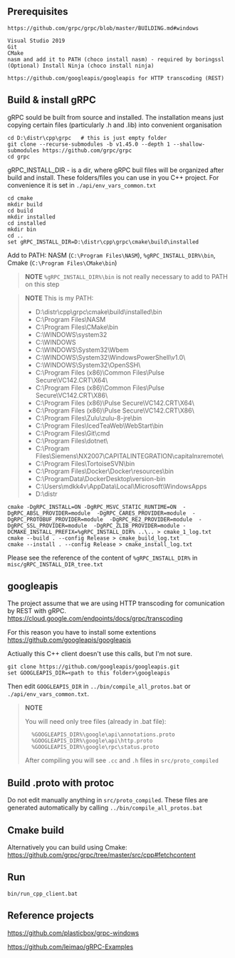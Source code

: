 
Prerequisites
-------------

    https://github.com/grpc/grpc/blob/master/BUILDING.md#windows

    Visual Studio 2019
    Git
    CMake
    nasm and add it to PATH (choco install nasm) - required by boringssl
    (Optional) Install Ninja (choco install ninja)

    https://github.com/googleapis/googleapis for HTTP transcoding (REST)

Build & install gRPC
--------------------

gRPC sould be built from source and installed. The installation means just copying certain files (particularly .h and .lib) into convenient organisation 

    cd D:\distr\cpp\grpc   # this is just empty folder
    git clone --recurse-submodules -b v1.45.0 --depth 1 --shallow-submodules https://github.com/grpc/grpc
    cd grpc

gRPC_INSTALL_DIR - is a dir, where gRPC buil files will be organized after build and install. These folders/files you can use in you C++ project. For convenience it is set in ```./api/env_vars_common.txt```

    cd cmake
    mkdir build
    cd build
    mkdir installed
    cd installed
    mkdir bin
    cd ..  
    set gRPC_INSTALL_DIR=D:\distr\cpp\grpc\cmake\build\installed

Add to PATH: NASM (```C:\Program Files\NASM```), ```%gRPC_INSTALL_DIR%\bin```, Cmake (```C:\Program Files\CMake\bin```)

> **NOTE** ```%gRPC_INSTALL_DIR%\bin``` is not really necessary to add to PATH on this step

> **NOTE** This is my PATH:
>
>   - D:\distr\cpp\grpc\cmake\build\installed\bin
>   - C:\Program Files\NASM
>   - C:\Program Files\CMake\bin
>   - C:\WINDOWS\system32
>   - C:\WINDOWS
>   - C:\WINDOWS\System32\Wbem
>   - C:\WINDOWS\System32\WindowsPowerShell\v1.0\
>   - C:\WINDOWS\System32\OpenSSH\
>   - C:\Program Files (x86)\Common Files\Pulse Secure\VC142.CRT\X64\
>   - C:\Program Files (x86)\Common Files\Pulse Secure\VC142.CRT\X86\
>   - C:\Program Files (x86)\Pulse Secure\VC142.CRT\X64\
>   - C:\Program Files (x86)\Pulse Secure\VC142.CRT\X86\
>   - C:\Program Files\Zulu\zulu-8-jre\bin
>   - C:\Program Files\IcedTeaWeb\WebStart\bin
>   - C:\Program Files\Git\cmd
>   - C:\Program Files\dotnet\
>   - C:\Program Files\Siemens\NX2007\CAPITALINTEGRATION\capitalnxremote\
>   - C:\Program Files\TortoiseSVN\bin
>   - C:\Program Files\Docker\Docker\resources\bin
>   - C:\ProgramData\DockerDesktop\version-bin
>   - C:\Users\mdkk4v\AppData\Local\Microsoft\WindowsApps
>   - D:\distr


    cmake -DgRPC_INSTALL=ON -DgRPC_MSVC_STATIC_RUNTIME=ON  -DgRPC_ABSL_PROVIDER=module  -DgRPC_CARES_PROVIDER=module  -DgRPC_PROTOBUF_PROVIDER=module  -DgRPC_RE2_PROVIDER=module  -DgRPC_SSL_PROVIDER=module  -DgRPC_ZLIB_PROVIDER=module -DCMAKE_INSTALL_PREFIX=%gRPC_INSTALL_DIR% ..\.. > cmake_1_log.txt
    cmake --build . --config Release > cmake_build_log.txt
    cmake --install . --config Release > cmake_install_log.txt

Please see the reference of the content of ```%gRPC_INSTALL_DIR%``` in ```misc/gRPC_INSTALL_DIR_tree.txt``` 

googleapis
----------

The project assume that we are using HTTP transcoding for comunication by REST with gRPC. https://cloud.google.com/endpoints/docs/grpc/transcoding

For this reason you have to install some extentions https://github.com/googleapis/googleapis

Actiually this C++ client doesn't use this calls, but I'm not sure.

    git clone https://github.com/googleapis/googleapis.git 
    set GOOGLEAPIS_DIR=<path to this folder>\googleapis

Then edit ```GOOGLEAPIS_DIR``` in ```../bin/compile_all_protos.bat``` or ```./api/env_vars_common.txt```. 

> **NOTE**
>   
>   You will need only tree files (already in .bat file):
>   
>       %GOOGLEAPIS_DIR%\google\api\annotations.proto 
>       %GOOGLEAPIS_DIR%\google\api\http.proto 
>       %GOOGLEAPIS_DIR%\google\rpc\status.proto
>   
>   After compiling you will see ```.cc``` and ```.h``` files in ```src/proto_compiled```

Build .proto with protoc
------------------------

Do not edit manually anything in ```src/proto_compiled```. These files are generated automatically by calling ```../bin/compile_all_protos.bat```

Cmake build
-----------

Alternatively you can build using Cmake: https://github.com/grpc/grpc/tree/master/src/cpp#fetchcontent


Run
---

```bin/run_cpp_client.bat```


Reference projects
------------------

https://github.com/plasticbox/grpc-windows

https://github.com/leimao/gRPC-Examples